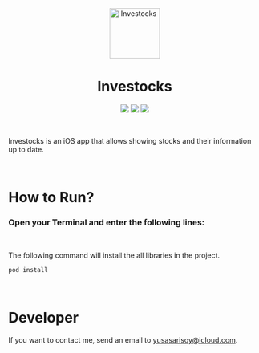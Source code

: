 <div align="center">
  <img width="100" height="100" alt="Investocks" src="https://i.ibb.co/pzknsn1/investocks.png">
  </br>
  <h1><b>Investocks</b></h1>
</div>

<div align="center">

![](https://img.shields.io/badge/Editor-Xcode-informational?style=flat&logo=xcode&logoColor=white&color=14ab72) ![](https://img.shields.io/badge/Language-Swift-informational?style=flat&logo=swift&logoColor=white&color=14ab72) ![](https://img.shields.io/badge/Framework-UIKit-informational?style=flat&logo=swift&logoColor=white&color=14ab72)

</div>

</br>

Investocks is an iOS app that allows showing stocks and their information up to date.

</br>

# <b>How to Run?</b>

### Open your <b>Terminal</b> and enter the following lines:

</br>

The following command will install the all libraries in the project.

```zsh
pod install
```

</br>

# <b>Developer</b>

If you want to contact me, send an email to yusasarisoy@icloud.com.
